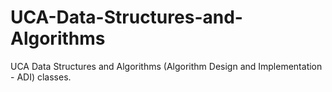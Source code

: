 # UCA-Data-Structures-and-Algorithms
UCA Data Structures and Algorithms (Algorithm Design and Implementation - ADI) classes.
